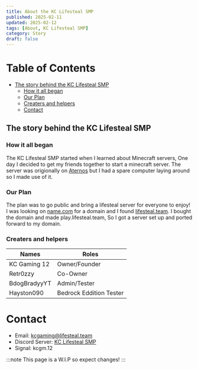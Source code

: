 ```yaml
---
title: About the KC Lifesteal SMP
published: 2025-02-11
updated: 2025-02-12
tags: [About, KC Lifesteal SMP]
category: Story
draft: false
---
```

# Table of Contents
* [The story behind the KC Lifesteal SMP](#the-story-behind-the-kc-lifesteal-smp)
  * [How it all began](#how-it-all-began)
  * [Our Plan](#our-plan)
  * [Creaters and helpers](#creaters-and-helpers)
  * [Contact](#contact)

## The story behind the KC Lifesteal SMP

### How it all began
The KC Lifesteal SMP started when I learned about Minecraft servers, One day I decided to get my friends together to start a minecraft server. The server was origionally on [Aternos](https://aternos.org) but I had a spare computer laying around so I made use of it.

### Our Plan
The plan was to go public and bring a lifesteal server for everyone to enjoy! I was looking on [name.com](https://name.com) for a domain and I found [lifesteal.team](https://www.lifesteal.team). I bought the domain and made play.lifesteal.team, So I got a server set up and ported forward to my domain.

### Creaters and helpers
|Names       |                                  Roles|
| ---------- | ------------------------------------- |
|KC Gaming 12|                          Owner/Founder|
|Retr0zzy    |                               Co-Owner|
|BdogBradyyYT|                           Admin/Tester|
|Hayston090  |                Bedrock Eddition Tester|

# Contact
* Email: [kcgaming@lifesteal.team](mailto:kcgaming@lifesteal.team)
* Discord Server: [KC Lifesteal SMP](https://www.lifesteal.team/Discord)
* Signal: kcgm.12

:::note
This page is a W.I.P so expect changes!
:::
